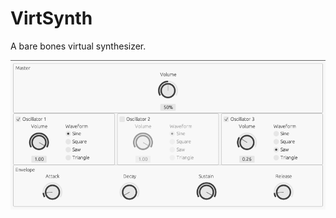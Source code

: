 # VirtSynth

A bare bones virtual synthesizer.

![VirtSynth gui screenshot](./images/2024-10-10.png)

